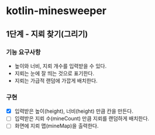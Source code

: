 # kotlin-minesweeper
## 1단계 - 지뢰 찾기(그리기)
### 기능 요구사항
- 높이와 너비, 지뢰 개수를 입력받을 수 있다.
- 지뢰는 눈에 잘 띄는 것으로 표기한다.
- 지뢰는 가급적 랜덤에 가깝게 배치한다.

### 구현
- [x] 입력받은 높이(height), 너비(height) 만큼 칸을 만든다.
- [ ] 입력받은 지뢰 수(mineCount) 만큼 지뢰를 랜덤하게 배치한다.
- [ ] 화면에 지뢰 맵(mineMap)을 출력한다.